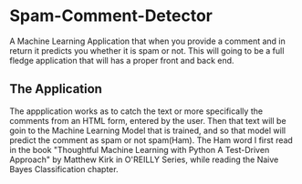 # Spam-Comment-Detector
A Machine Learning Application that when you provide a comment and in return it predicts you whether it is spam or not.
This will going to be a full fledge application that will has a proper front and back end. 

## The Application
The appplication works as to catch the text or more specifically the comments from an HTML form, entered by the user. 
Then that text will be goin to the Machine Learning Model that is trained, and so that model will 
predict the comment as spam or not spam(Ham). The Ham word I first read in the book 
"Thoughtful Machine Learning with Python A Test-Driven Approach" by Matthew Kirk in O'REILLY Series, while 
reading the Naive Bayes Classification chapter. 
